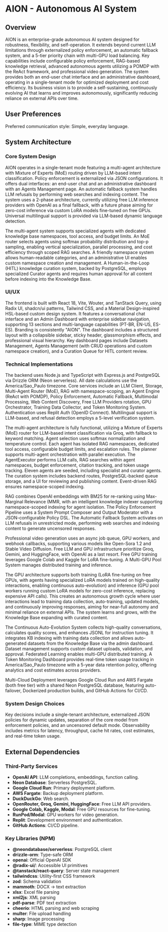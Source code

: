 # AION - Autonomous AI System

## Overview
AION is an enterprise-grade autonomous AI system designed for robustness, flexibility, and self-operation. It extends beyond current LLM limitations through externalized policy enforcement, an automatic fallback system, and a 5-tier priority chain with multi-GPU load balancing. Key capabilities include configurable policy enforcement, RAG-based knowledge retrieval, advanced autonomous agents utilizing a POMDP with the ReAct framework, and professional video generation. The system provides both an end-user chat interface and an administrative dashboard, operating in a single-tenant mode for optimized deployment and cost efficiency. Its business vision is to provide a self-sustaining, continuously evolving AI that learns and improves autonomously, significantly reducing reliance on external APIs over time.

## User Preferences
Preferred communication style: Simple, everyday language.

## System Architecture

### Core System Design
AION operates in a single-tenant mode featuring a multi-agent architecture with Mixture of Experts (MoE) routing driven by LLM-based intent classification. Policy enforcement is externalized via JSON configurations. It offers dual interfaces: an end-user chat and an administrative dashboard with an Agents Management page. An automatic fallback system handles LLM refusals by performing web searches and indexing content. The system uses a 2-phase architecture, currently utilizing free LLM inference providers with OpenAI as a final fallback, with a future phase aiming for zero-cost inference via custom LoRA models fine-tuned on free GPUs. Universal multilingual support is provided via LLM-based dynamic language detection.

The multi-agent system supports specialized agents with dedicated knowledge base namespaces, tool access, and budget limits. An MoE router selects agents using softmax probability distribution and top-p sampling, enabling vertical specialization, parallel processing, and cost efficiency through scoped RAG searches. A friendly namespace system allows human-readable categories, and an administrative UI enables custom namespace creation and management. A Human-in-the-Loop (HITL) knowledge curation system, backed by PostgreSQL, employs specialized Curator agents and requires human approval for all content before indexing into the Knowledge Base.

### UI/UX
The frontend is built with React 18, Vite, Wouter, and TanStack Query, using Radix UI, shadcn/ui patterns, Tailwind CSS, and a Material Design-inspired HSL-based custom design system. It features a conversational chat interface and an Admin Dashboard with enterprise sidebar navigation, supporting 13 sections and multi-language capabilities (PT-BR, EN-US, ES-ES). Branding is consistently "AION". The dashboard includes a structured layout with a collapsible sidebar, sticky header, glassmorphism effects, and professional visual hierarchy. Key dashboard pages include Datasets Management, Agents Management (with CRUD operations and custom namespace creation), and a Curation Queue for HITL content review.

### Technical Implementations
The backend uses Node.js and TypeScript with Express.js and PostgreSQL via Drizzle ORM (Neon serverless). All date calculations use the America/Sao_Paulo timezone. Core services include an LLM Client, Storage, Multi-Agent Router (MoE), RAG with namespace-scoping, an Agent Engine (ReAct with POMDP), Policy Enforcement, Automatic Fallback, Multimodal Processing, Web Content Discovery, Free LLM Providers rotation, GPU Orchestrator, Training Data Collector, and Token Monitoring System. Authentication uses Replit Auth (OpenID Connect). Multilingual support is LLM-based, and refusal detection employs a 5-level verification system.

The multi-agent architecture is fully functional, utilizing a Mixture of Experts (MoE) router for LLM-based intent classification via Groq, with fallback to keyword matching. Agent selection uses softmax normalization and temperature control. Each agent has isolated RAG namespaces, dedicated tool access, configurable budget limits, and escalation rules. The planner supports multi-agent orchestration with parallel execution. The AgentExecutor performs LLM calls, RAG searches within agent namespaces, budget enforcement, citation tracking, and token usage tracking. Eleven agents are seeded, including specialist and curator agents. The curation system includes backend routes, PostgreSQL-backed queue storage, and a UI for reviewing and publishing content. Event-driven RAG ensures namespace-scoped indexing.

RAG combines OpenAI embeddings with BM25 for re-ranking using Max-Marginal Relevance (MMR, with an intelligent knowledge indexer supporting namespace-scoped indexing for agent isolation. The Policy Enforcement Pipeline uses a System Prompt Composer and Output Moderator with a JSON-configurable Policy DSL. The Automatic Fallback System activates on LLM refusals in unrestricted mode, performing web searches and indexing content to generate uncensored responses.

Professional video generation uses an async job queue, GPU workers, and webhook callbacks, supporting various models like Open-Sora 1.2 and Stable Video Diffusion. Free LLM and GPU infrastructure prioritize Groq, Gemini, and HuggingFace, with OpenAI as a last resort. Free GPU training leverages Google Colab and Kaggle for LoRA fine-tuning. A Multi-GPU Pool System manages distributed training and inference.

The GPU architecture supports both training (LoRA fine-tuning on free GPUs, with agents having specialized LoRA models trained on high-quality interactions, enabling continuous auto-evolution) and inference (GPU pool workers running custom LoRA models for zero-cost inference, replacing expensive API calls). This creates an autonomous growth cycle where user interactions lead to training data collection, auto-training, updated models, and continuously improving responses, aiming for near-full autonomy and minimal reliance on external APIs. The system learns and grows, with the Knowledge Base expanding with curated content.

The Continuous Auto-Evolution System collects high-quality conversations, calculates quality scores, and enhances JSONL for instruction tuning. It integrates KB indexing with training data collection and allows auto-generated datasets from the Knowledge Base via the admin dashboard. Dataset management supports custom dataset uploads, validation, and approval. Federated Learning enables multi-GPU distributed training. A Token Monitoring Dashboard provides real-time token usage tracking in America/Sao_Paulo timezone with a 5-year data retention policy, offering analytics and cost estimates across providers.

Multi-Cloud Deployment leverages Google Cloud Run and AWS Fargate (both free tier) with a shared Neon PostgreSQL database, featuring auto-failover, Dockerized production builds, and GitHub Actions for CI/CD.

### System Design Choices
Key decisions include a single-tenant architecture, externalized JSON policies for dynamic updates, separation of the core model from enforcement policies, and an uncensored default mode. Observability includes metrics for latency, throughput, cache hit rates, cost estimates, and real-time token usage.

## External Dependencies

### Third-Party Services
- **OpenAI API**: LLM completions, embeddings, function calling.
- **Neon Database**: Serverless PostgreSQL.
- **Google Cloud Run**: Primary deployment platform.
- **AWS Fargate**: Backup deployment platform.
- **DuckDuckGo**: Web search.
- **OpenRouter, Groq, Gemini, HuggingFace**: Free LLM API providers.
- **Google Colab, Kaggle, Modal**: Free GPU resources for fine-tuning.
- **RunPod/Modal**: GPU workers for video generation.
- **Replit**: Development environment and authentication.
- **GitHub Actions**: CI/CD pipeline.

### Key Libraries (NPM)
- **@neondatabase/serverless**: PostgreSQL client
- **drizzle-orm**: Type-safe ORM
- **openai**: Official OpenAI SDK
- **@radix-ui/**: Accessible UI primitives
- **@tanstack/react-query**: Server state management
- **tailwindcss**: Utility-first CSS framework
- **zod**: Schema validation
- **mammoth**: DOCX → text extraction
- **xlsx**: Excel file parsing
- **xml2js**: XML parsing
- **pdf-parse**: PDF text extraction
- **cheerio**: HTML parsing and web scraping
- **multer**: File upload handling
- **sharp**: Image processing
- **file-type**: MIME type detection